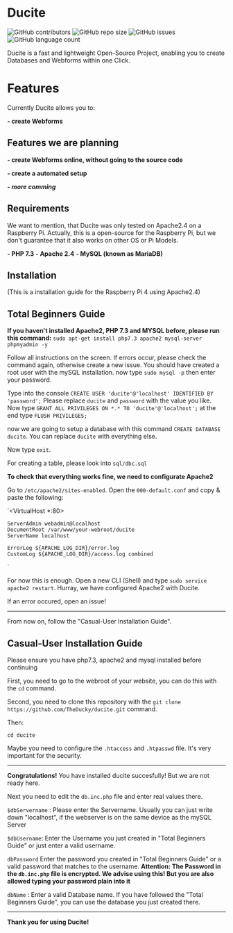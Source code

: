# Ducite
![GitHub contributors](https://img.shields.io/github/contributors/TheDucky/ducite)  ![GitHub repo size](https://img.shields.io/github/repo-size/TheDucky/ducite)  ![GitHub issues](https://img.shields.io/github/issues-raw/TheDucky/ducite)   ![GitHub language count](https://img.shields.io/github/languages/count/TheDucky/ducite)

Ducite is a fast and lightweight Open-Source Project, enabling you to create Databases and Webforms within one Click.





# Features
Currently Ducite allows you to:

**- create Webforms**

## Features we are planning

**- create Webforms online, without going to the source code**

**- create a automated setup**

***- more comming***

## Requirements

We want to mention, that Ducite was only tested on Apache2.4 on a Raspberry Pi. Actually, this is a open-source for the Raspberry Pi, but we don't guarantee that it also works on other OS or Pi Models.

**- PHP 7.3**
**- Apache 2.4**
**- MySQL (known as MariaDB)**

## Installation
(This is a installation guide for the Raspberry Pi 4 using Apache2.4)

## Total Beginners Guide

**If you haven't installed Apache2, PHP 7.3 and MYSQL before, please run this command:**
`sudo apt-get install php7.3 apache2 mysql-server phpmyadmin -y`

Follow all instructions on the screen. If errors occur, please check the command again, otherwise create a new issue.
You should have created a root user with the mySQL installation.
now type `sudo mysql -p` then enter your password.

Type into the console `CREATE USER 'ducite'@'localhost' IDENTIFIED BY 'password';`
Please replace `ducite` and `password` with the value you like.
Now type `GRANT ALL PRIVILEGES ON *.* TO 'ducite'@'localhost';`
at the end type `FLUSH PRIVILEGES;`

now we are going to setup a database
with this command `CREATE DATABASE ducite`.
You can replace `ducite` with everything else.

Now type `exit`.

For creating a table, please look into `sql/dbc.sql`

**To check that everything works fine, we need to configurate Apache2**

Go to `/etc/apache2/sites-enabled`.
Open the `000-default.conf` and copy & paste the following:


`<VirtualHost *:80>

	ServerAdmin webadmin@localhost
	DocumentRoot /var/www/your-webroot/ducite
	ServerName localhost

	ErrorLog ${APACHE_LOG_DIR}/error.log
	CustomLog ${APACHE_LOG_DIR}/access.log combined
</VirtualHost>`

For now this is enough.
Open a new CLI (Shell) and type `sudo service apache2 restart`.
Hurray, we have configured Apache2 with Ducite.


If an error occured, open an issue!
***

From now on, follow the "Casual-User Installation Guide".

## Casual-User Installation Guide
Please ensure you have php7.3, apache2 and mysql installed before continuing

First, you need to go to the webroot of your website, you can do this with the `cd` command.

Second, you need to clone this repository with the 
`git clone https://github.com/TheDucky/ducite.git` command.

Then:

`cd ducite`

Maybe you need to configure the `.htaccess` and `.htpasswd` file. It's very important for the security.

***

**Congratulations!** You have installed ducite succesfully!
But we are not ready here.

Next you need to edit the `db.inc.php` file and enter real values there.

`$dbServername` : Please enter the Servername. Usually you can just write down "localhost", if the webserver is on the same device as the mySQL Server

`$dbUsername`: Enter the Username you just created in "Total Beginners Guide" or just enter a valid username.

`dbPassword` Enter the password you created in "Total Beginners Guide" or a valid password that matches to the username.
**Attention: The Password in the `db.inc.php` file is encrypted. We advise using this! But you are also allowed typing your password plain into it**

`dbName` :  Enter a valid Database name. If you have followed the "Total Beginners Guide", you can use the database you just created there.




***

**Thank you for using Ducite!**
